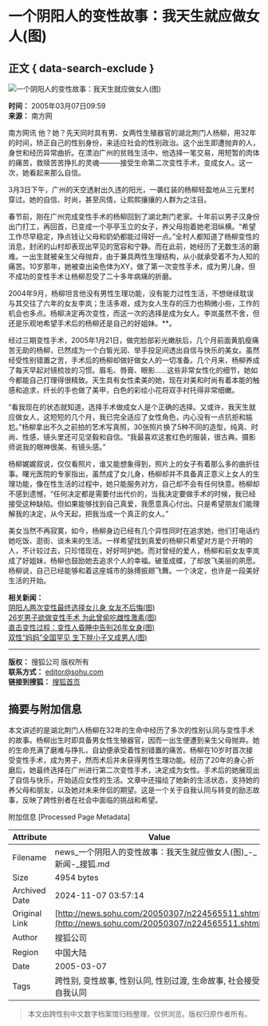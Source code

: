 # 一个阴阳人的变性故事：我天生就应做女人(图)

## 正文 { data-search-exclude }


![一个阴阳人的变性故事：我天生就应做女人(图)](https://photo.sohu.com/20050307/Img224566179.jpg)

**时间：** 2005年03月07日09:59  
**来源：** 南方网  

南方网讯 他？她？先天同时具有男、女两性生殖器官的湖北荆门人杨柳，用32年的时间，矫正自己的性别身份，来适应社会的性别政治。这个出生即遭抛弃的人，身世和经历异常曲折。在漂泊广州的贫贱生活中，他选择一笔交易，用短暂的肉体的痛苦，救赎苦苦挣扎的灵魂———接受生命第二次变性手术，变成女人。这一次，她看起来那么自信。

3月3日下午，广州的天空透射出久违的阳光，一袭红装的杨柳轻盈地从三元里村穿过。她的自信、时尚，甚至风情，让熙熙攘攘的人群为之注目。

春节前，刚在广州完成变性手术的杨柳回到了湖北荆门老家。十年前以男子汉身份出门打工，再回首，已变成一个亭亭玉立的女子，养父母抱着她老泪纵横。“希望工作尽早稳定，挣点钱让父母和奶奶都能过得好一点。”全村人都知道了杨柳变性的消息，封闭的山村却表现出罕见的宽容和宁静。而在此前，她经历了无数生活的磨难。一出生就被亲生父母抛弃，由于兼具两性生理结构，从小就承受着不为人知的痛苦。10岁那年，她被查出染色体为XY，做了第一次变性手术，成为男儿身。但不成功的变性手术让杨柳忍受了二十多年病痛的折磨。

2004年9月，杨柳坦言他没有男性生理功能，没有能力过性生活，不想继续耽误与其交往了六年的女友李岚；生活多艰，成为女人生存的压力也稍微小些，工作的机会也多点。杨柳决定再次变性，而这一次的选择是成为女人。李岚虽然不舍，但还是乐观地希望手术后的杨柳还是自己的好姐妹。**。

经过三期变性手术，2005年1月21日，做完脸部彩光嫩肤后，几个月前面黄肌瘦痛苦无助的杨柳，已然成为一个白皙光润、举手投足间透出自信与快乐的美女。虽然经受性别错置之苦，手术后的杨柳却做好做女人的一切准备。几个月来，杨柳养成了每天早起对镜梳妆的习惯。眉毛、唇膏、眼影……这些非常女性化的细节，她如今都能自己打理得很精致。天生具有女性柔美的她，现在对美和时尚有着本能的触感和追求，纤长的手也做了美甲，白色的彩绘小花将双手衬托得非常细嫩。

“看我现在的状态就知道，选择手术做成女人是个正确的选择。又或许，我天生就应做女人，这短短的几个月，我已完全适应了女性角色，内心没有一点抗拒和尴尬。”杨柳拿出不久之前拍的艺术写真照，30张照片换了5种不同的造型，纯真、时尚、性感，镜头里还可见坚毅和自信。“我最喜欢这套红色的服装，很古典。摄影师说我的眼神很美、有镜头感。”

杨柳娓娓叙说，仅仅看照片，谁又能想象得到，照片上的女子有着那么多的曲折往事。曙光医院的专家指出，虽然成了女儿身，杨柳却并不具备真正意义上女人的生理功能，像在性生活的过程中，她只能服务对方，自己却不会有任何快意。杨柳却不感到遗憾，“任何决定都是需要付出代价的，当我决定要做手术的时候，我已经接受这种缺陷。但如果能够找到自己真爱，我愿意真心付出。只是希望朋友们能理解我的决定，从今天起，把我当成一个真正的女人。”

美女当然不再寂寞，如今，杨柳身边已经有几个异性同时在追求她，他们打电话约她吃饭、逛街、谈未来的生活。一样希望找到真爱的杨柳只希望对方是个开明的人，不计较过去，只珍惜现在，好好呵护她。而对曾经的爱人，杨柳和前女友李岚成了好姐妹，杨柳也鼓励她去追求个人的幸福。破茧成蝶，了却放飞美丽的夙愿。杨柳说，自己已经能够和着这座城市的脉搏振翅飞舞。一个决定，也许是一段美好生活的开始。

**相关新闻：**  
[阴阳人两次变性最终选择女儿身 女友不后悔(图)](https://news.sohu.com/20041022/n222620019.shtml)  
[26岁男子欲做变性手术 为此曾偷吃雌性激素(图)](https://news.sohu.com/20050226/n224440763.shtml)  
[直击变性过程：变性人昏睡中告别26年女身(图)](https://news.sohu.com/20041119/n223075673.shtml)  
[双性“妈妈”全国罕见 生下胖小子又成男人(图)](https://news.sohu.com/20050111/n223874854.shtml)  

---

**版权：** 搜狐公司 版权所有  
**联系方式：** [editor@sohu.com](mailto:editor@sohu.com)  
**链接到搜狐：** [搜狐首页](https://www.sohu.com)

## 摘要与附加信息

<!-- tcd_abstract -->
本文讲述的是湖北荆门人杨柳在32年的生命中经历了多次的性别认同与变性手术的故事。杨柳出生时即具备男女性生殖器官，因而一出生便遭到亲生父母抛弃。她的生命充满了磨难与挣扎，自幼便承受着性别错置的痛苦。杨柳在10岁时首次接受变性手术，成为男子，然而术后并未获得男性生理功能。经历了20年的身心折磨后，她最终选择在广州进行第二次变性手术，决定成为女性。手术后的她展现出了自信与快乐，开始适应女性的生活。文章中还描绘了她新的生活状态，支持她的养父母和朋友，以及她对未来伴侣的期望。这是一个关于自我认同与转变的励志故事，反映了跨性别者在社会中面临的挑战和希望。
<!-- tcd_abstract_end -->

附加信息 [Processed Page Metadata]

| Attribute       | Value                                  |
|-----------------|----------------------------------------|
| Filename        | news_一个阴阳人的变性故事：我天生就应做女人(图)_-_新闻-_搜狐.md                             |
| Size            | 4954 bytes                           |
| Archived Date   | 2024-11-07 03:57:14                             |
| Original Link   | [http://news.sohu.com/20050307/n224565511.shtml](http://news.sohu.com/20050307/n224565511.shtml)                       |
| Author          | 搜狐公司                               |
| Region          | 中国大陆                               |
| Date            | 2005-03-07                                 |
| Tags            | 跨性别, 变性故事, 性别认同, 性别过渡, 生命故事, 社会接受, 自我认同                                 |
>
> 本文由跨性别中文数字档案馆归档整理，仅供浏览。版权归原作者所有。
>